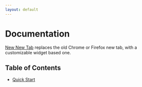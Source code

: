 ```yaml
---
layout: default
---
```


# Documentation

[New New Tab](https://github.com/frederikstroem/new-new-tab) replaces the old Chrome or Firefox new tab, with a customizable widget based one.

## Table of Contents
* [Quick Start](quick-start)

